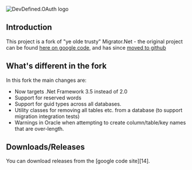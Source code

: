 ![DevDefined.OAuth logo][1]

Introduction
------------

This project is a fork of "ye olde trusty" Migrator.Net - the original project can be found [here on google code][1], and has since [moved to github][2]
  
What's different in the fork
----------------------------

In this fork the main changes are:

* Now targets .Net Framework 3.5 instead of 2.0
* Support for reserved words
* Support for guid types across all databases.
* Utility classes for removing all tables etc. from a database (to support migration integration tests)
* Warnings in Oracle when attempting to create column/table/key names that are over-length.
  
Downloads/Releases
------------------

You can download releases from the [google code site][14].

  [1]: http://code.google.com/p/migratordotnet/
  [2]: https://github.com/migratordotnet/Migrator.NET
  